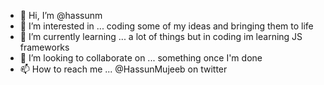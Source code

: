 - 👋 Hi, I’m @hassunm
- 👀 I’m interested in ... coding some of my ideas and bringing them to life
- 🌱 I’m currently learning ... a lot of things but in coding im learning JS frameworks
- 💞️ I’m looking to collaborate on ... something once I'm done
- 📫 How to reach me ... @HassunMujeeb on twitter

<!---

--->
